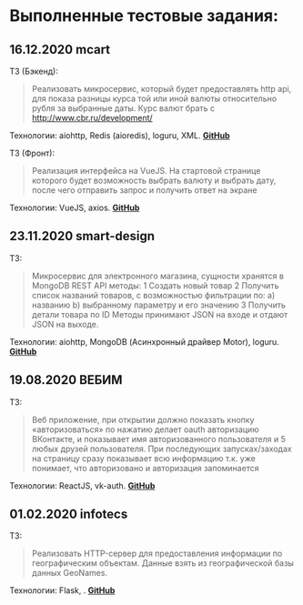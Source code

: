 # Выполненные тестовые задания:


## 16.12.2020 mcart
ТЗ (Бэкенд):
>Реализовать микросервис, который будет предоставлять http api, для показа разницы курса той или иной валюты относительно рубля за выбранные даты. Курс валют брать с http://www.cbr.ru/development/

Технологии: aiohttp, Redis (aioredis), loguru, XML.
**[GitHub](https://github.com/DKeysil/mcart-test-task)**

ТЗ (Фронт):
>Реализация интерфейса на VueJS. На стартовой странице которого будет возможность выбрать валюту и выбрать дату, после чего отправить запрос и получить ответ на экране

Технологии: VueJS, axios.
**[GitHub](https://github.com/DKeysil/mcart-frontend-test)**

## 23.11.2020 smart-design
ТЗ:
>Микросервис для электронного магазина, cущности хранятся в MongoDB 
>REST API методы:
>1 Создать новый товар
>2 Получить список названий товаров, с возможностью фильтрации по: a) названию b) выбранному параметру и его значению
>3 Получить детали товара по ID
>Методы принимают JSON на входе и отдают JSON на выходе.

Технологии: aiohttp, MongoDB (Асинхронный драйвер Motor), loguru.
**[GitHub](https://github.com/DKeysil/mcart-test-task)**


## 19.08.2020 ВЕБИМ
ТЗ:
>Веб приложение, при открытии должно показать кнопку «авторизоваться» по нажатию делает oauth авторизацию ВКонтакте, и показывает имя авторизованного пользователя и 5 любых друзей пользователя. При последующих запусках/заходах на страницу сразу показывает всю информацию т.к. уже понимает, что авторизовано и авторизация запоминается

Технологии: ReactJS, vk-auth.
**[GitHub](https://github.com/DKeysil/webim-test-task)**


## 01.02.2020 infotecs
ТЗ:
>Реализовать HTTP-сервер для предоставления информации по географическим объектам. Данные взять из географической базы данных GeoNames.

Технологии: Flask, .
**[GitHub](https://github.com/DKeysil/infotecs-test-task)**
